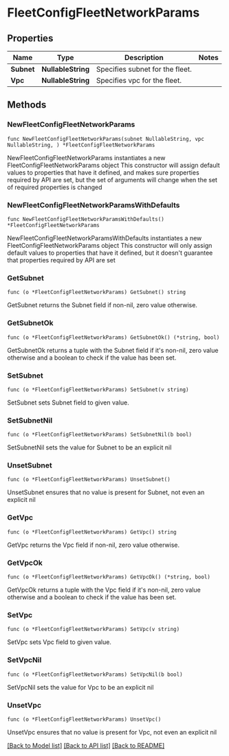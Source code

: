 # FleetConfigFleetNetworkParams

## Properties

Name | Type | Description | Notes
------------ | ------------- | ------------- | -------------
**Subnet** | **NullableString** | Specifies subnet for the fleet. | 
**Vpc** | **NullableString** | Specifies vpc for the fleet. | 

## Methods

### NewFleetConfigFleetNetworkParams

`func NewFleetConfigFleetNetworkParams(subnet NullableString, vpc NullableString, ) *FleetConfigFleetNetworkParams`

NewFleetConfigFleetNetworkParams instantiates a new FleetConfigFleetNetworkParams object
This constructor will assign default values to properties that have it defined,
and makes sure properties required by API are set, but the set of arguments
will change when the set of required properties is changed

### NewFleetConfigFleetNetworkParamsWithDefaults

`func NewFleetConfigFleetNetworkParamsWithDefaults() *FleetConfigFleetNetworkParams`

NewFleetConfigFleetNetworkParamsWithDefaults instantiates a new FleetConfigFleetNetworkParams object
This constructor will only assign default values to properties that have it defined,
but it doesn't guarantee that properties required by API are set

### GetSubnet

`func (o *FleetConfigFleetNetworkParams) GetSubnet() string`

GetSubnet returns the Subnet field if non-nil, zero value otherwise.

### GetSubnetOk

`func (o *FleetConfigFleetNetworkParams) GetSubnetOk() (*string, bool)`

GetSubnetOk returns a tuple with the Subnet field if it's non-nil, zero value otherwise
and a boolean to check if the value has been set.

### SetSubnet

`func (o *FleetConfigFleetNetworkParams) SetSubnet(v string)`

SetSubnet sets Subnet field to given value.


### SetSubnetNil

`func (o *FleetConfigFleetNetworkParams) SetSubnetNil(b bool)`

 SetSubnetNil sets the value for Subnet to be an explicit nil

### UnsetSubnet
`func (o *FleetConfigFleetNetworkParams) UnsetSubnet()`

UnsetSubnet ensures that no value is present for Subnet, not even an explicit nil
### GetVpc

`func (o *FleetConfigFleetNetworkParams) GetVpc() string`

GetVpc returns the Vpc field if non-nil, zero value otherwise.

### GetVpcOk

`func (o *FleetConfigFleetNetworkParams) GetVpcOk() (*string, bool)`

GetVpcOk returns a tuple with the Vpc field if it's non-nil, zero value otherwise
and a boolean to check if the value has been set.

### SetVpc

`func (o *FleetConfigFleetNetworkParams) SetVpc(v string)`

SetVpc sets Vpc field to given value.


### SetVpcNil

`func (o *FleetConfigFleetNetworkParams) SetVpcNil(b bool)`

 SetVpcNil sets the value for Vpc to be an explicit nil

### UnsetVpc
`func (o *FleetConfigFleetNetworkParams) UnsetVpc()`

UnsetVpc ensures that no value is present for Vpc, not even an explicit nil

[[Back to Model list]](../README.md#documentation-for-models) [[Back to API list]](../README.md#documentation-for-api-endpoints) [[Back to README]](../README.md)



